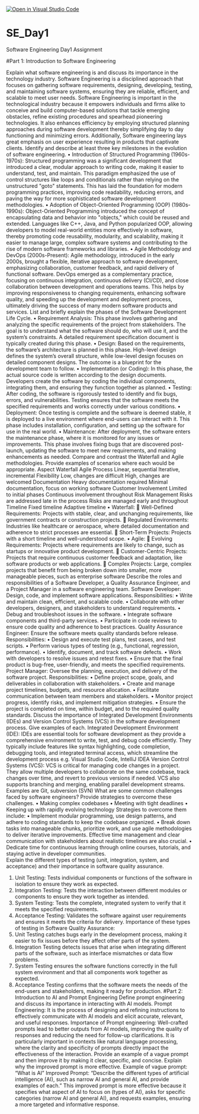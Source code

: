 [![Open in Visual Studio Code](https://classroom.github.com/assets/open-in-vscode-2e0aaae1b6195c2367325f4f02e2d04e9abb55f0b24a779b69b11b9e10269abc.svg)](https://classroom.github.com/online_ide?assignment_repo_id=15535216&assignment_repo_type=AssignmentRepo)
# SE_Day1
Software Engineering Day1 Assignment

#Part 1: Introduction to Software Engineering

Explain what software engineering is and discuss its importance in the technology industry.
Software Engineering is a disciplined approach that focuses on gathering software requirements, designing, developing, testing, and maintaining software systems, ensuring they are reliable, efficient, and scalable to meet user needs. Software Engineering is important in the technological industry because it empowers individuals and firms alike to conceive and build computer-based solutions that tackle emerging obstacles, refine existing procedures and spearhead pioneering technologies. It also enhances efficiency by employing structured planning approaches during software development thereby simplifying day to day functioning and minimizing errors. Additionally, Software engineering lays great emphasis on user experience resulting in products that captivate clients.
Identify and describe at least three key milestones in the evolution of software engineering.
•	Introduction of Structured Programming (1960s-1970s): Structured programming was a significant development that introduced a clear, modular approach to writing code, making it easier to understand, test, and maintain. This paradigm emphasized the use of control structures like loops and conditionals rather than relying on the unstructured "goto" statements. This has laid the foundation for modern programming practices, improving code readability, reducing errors, and paving the way for more sophisticated software development methodologies.
•	Adoption of Object-Oriented Programming (OOP) (1980s-1990s): Object-Oriented Programming introduced the concept of encapsulating data and behavior into "objects," which could be reused and extended. Languages like C++, Java, and Python popularized OOP, allowing developers to model real-world entities more effectively in software, thereby promoting code reusability, modularity, and scalability, making it easier to manage large, complex software systems and contributing to the rise of modern software frameworks and libraries.
•	Agile Methodology and DevOps (2000s-Present): Agile methodology, introduced in the early 2000s, brought a flexible, iterative approach to software development, emphasizing collaboration, customer feedback, and rapid delivery of functional software. DevOps emerged as a complementary practice, focusing on continuous integration, continuous delivery (CI/CD), and close collaboration between development and operations teams. This helps by improving responsiveness to changing requirements, enhancing software quality, and speeding up the development and deployment process, ultimately driving the success of many modern software products and services.
List and briefly explain the phases of the Software Development Life Cycle.
•	Requirement Analysis: This phase involves gathering and analyzing the specific requirements of the project from stakeholders. The goal is to understand what the software should do, who will use it, and the system’s constraints. A detailed requirement specification document is typically created during this phase.
•	Design: Based on the requirements, the software’s architecture is planned in this phase. High-level design defines the system’s overall structure, while low-level design focuses on detailed component designs. The outcome is a blueprint for the development team to follow.
•	Implementation (or Coding): In this phase, the actual source code is written according to the design documents. Developers create the software by coding the individual components, integrating them, and ensuring they function together as planned.
•	Testing: After coding, the software is rigorously tested to identify and fix bugs, errors, and vulnerabilities. Testing ensures that the software meets the specified requirements and works correctly under various conditions.
•	Deployment: Once testing is complete and the software is deemed stable, it is deployed to a live environment where end-users can interact with it. This phase includes installation, configuration, and setting up the software for use in the real world.
•	Maintenance: After deployment, the software enters the maintenance phase, where it is monitored for any issues or improvements. This phase involves fixing bugs that are discovered post-launch, updating the software to meet new requirements, and making enhancements as needed.
Compare and contrast the Waterfall and Agile methodologies. Provide examples of scenarios where each would be appropriate.
Aspect	Waterfall	Agile
Process	Linear, sequential	Iterative, incremental
Flexibility	Low, changes are difficult	High, changes are welcomed
Documentation	Heavy documentation required	Minimal documentation, focus on working software
Customer Involvement	Limited to initial phases	Continuous involvement throughout
Risk Management	Risks are addressed late in the process	Risks are managed early and throughout
Timeline	Fixed timeline	Adaptive timeline
•	Waterfall:
	Well-Defined Requirements: Projects with stable, clear, and unchanging requirements, like government contracts or construction projects.
	Regulated Environments: Industries like healthcare or aerospace, where detailed documentation and adherence to strict processes are essential.
	Short-Term Projects: Projects with a short timeline and well-understood scope.
•	Agile: 
	Evolving Requirements: Projects where requirements are likely to change, such as startups or innovative product development.
	Customer-Centric Projects: Projects that require continuous customer feedback and adaptation, like software products or web applications.
	Complex Projects: Large, complex projects that benefit from being broken down into smaller, more manageable pieces, such as enterprise software
Describe the roles and responsibilities of a Software Developer, a Quality Assurance Engineer, and a Project Manager in a software engineering team.
Software Developer:  Design, code, and implement software applications.
Responsibilities:
•	Write and maintain clean, efficient, and scalable code.
•	Collaborate with other developers, designers, and stakeholders to understand requirements.
•	Debug and troubleshoot issues in the software.
•	Integrate software components and third-party services.
•	Participate in code reviews to ensure code quality and adherence to best practices.
Quality Assurance Engineer: Ensure the software meets quality standards before release.
Responsibilities:
•	Design and execute test plans, test cases, and test scripts.
•	Perform various types of testing (e.g., functional, regression, performance).
•	Identify, document, and track software defects.
•	Work with developers to resolve issues and retest fixes.
•	Ensure that the final product is bug-free, user-friendly, and meets the specified requirements.
Project Manager: Oversee the planning, execution, and delivery of the software project.
Responsibilities:
•	Define project scope, goals, and deliverables in collaboration with stakeholders.
•	Create and manage project timelines, budgets, and resource allocation.
•	Facilitate communication between team members and stakeholders.
•	Monitor project progress, identify risks, and implement mitigation strategies.
•	Ensure the project is completed on time, within budget, and to the required quality standards.
Discuss the importance of Integrated Development Environments (IDEs) and Version Control Systems (VCS) in the software development process. Give examples of each.
Integrated Development Environment (IDE): IDEs are essential tools for software development as they provide a comprehensive environment to write, test, and debug code efficiently. They typically include features like syntax highlighting, code completion, debugging tools, and integrated terminal access, which streamline the development process e.g. Visual Studio Code, IntelliJ IDEA
Version Control Systems (VCS): VCS is critical for managing code changes in a project. They allow multiple developers to collaborate on the same codebase, track changes over time, and revert to previous versions if needed. VCS also supports branching and merging, enabling parallel development streams. Examples are Git, subversion (SVN)
What are some common challenges faced by software engineers? Provide strategies to overcome these challenges.
•	Making complex codebases
•	Meeting with tight deadlines
•	Keeping up with rapidly evolving technology
Strategies to overcome them include:
•	Implement modular programming, use design patterns, and adhere to coding standards to keep the codebase organized.
•	Break down tasks into manageable chunks, prioritize work, and use agile methodologies to deliver iterative improvements. Effective time management and clear communication with stakeholders about realistic timelines are also crucial.
•	Dedicate time for continuous learning through online courses, tutorials, and staying active in developer communities.   
Explain the different types of testing (unit, integration, system, and acceptance) and their importance in software quality assurance.
1.	Unit Testing: Tests individual components or functions of the software in isolation to ensure they work as expected.
2.	Integration Testing: Tests the interaction between different modules or components to ensure they work together as intended.
3.	System Testing: Tests the complete, integrated system to verify that it meets the specified requirements.
4.	Acceptance Testing: Validates the software against user requirements and ensures it meets the criteria for delivery.
Importance of these types of testing in Software Quality Assurance:
1.	Unit Testing catches bugs early in the development process, making it easier to fix issues before they affect other parts of the system.
2.	Integration Testing detects issues that arise when integrating different parts of the software, such as interface mismatches or data flow problems.
3.	System Testing ensures the software functions correctly in the full system environment and that all components work together as expected.
4.	Acceptance Testing confirms that the software meets the needs of the end-users and stakeholders, making it ready for production.
#Part 2: Introduction to AI and Prompt Engineering
Define prompt engineering and discuss its importance in interacting with AI models.
Prompt Engineering: It is the process of designing and refining instructions to effectively communicate with AI models and elicit accurate, relevant, and useful responses.
Importance of Prompt engineering: Well-crafted prompts lead to better outputs from AI models, improving the quality of responses and reducing the need for follow-up clarifications. It is particularly important in contexts like natural language processing, where the clarity and specificity of prompts directly impact the effectiveness of the interaction.
Provide an example of a vague prompt and then improve it by making it clear, specific, and concise. Explain why the improved prompt is more effective.
Example of vague prompt: “What is AI”
Improved Prompt: “Describe the different types of artificial intelligence (AI), such as narrow AI and general AI, and provide examples of each.”
This improved prompt is more effective because it specifies what aspect of AI to focus on (types of AI), asks for specific categories (narrow AI and general AI), and requests examples, ensuring a more targeted and informative response.
